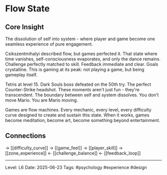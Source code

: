 # Flow State

## Core Insight
The dissolution of self into system - where player and game become one seamless experience of pure engagement.

Csikszentmihalyi described flow, but games perfected it. That state where time vanishes, self-consciousness evaporates, and only the dance remains. Challenge perfectly matched to skill. Feedback immediate and clear. Goals crystalline. This is gaming at its peak: not playing a game, but being gameplay itself.

Tetris at level 15. Dark Souls boss defeated on the 50th try. The perfect Counter-Strike headshot. These moments aren't just fun - they're transcendent. The boundary between self and system dissolves. You don't move Mario. You are Mario moving.

Games are flow machines. Every mechanic, every level, every difficulty curve designed to create and sustain this state. When it works, games become meditation, become art, become something beyond entertainment.

## Connections
→ [[difficulty_curve]]
→ [[game_feel]]
→ [[player_skill]]
→ [[zone_experience]]
← [[challenge_balance]]
← [[feedback_loop]]

---
Level: L6
Date: 2025-06-23
Tags: #psychology #experience #design